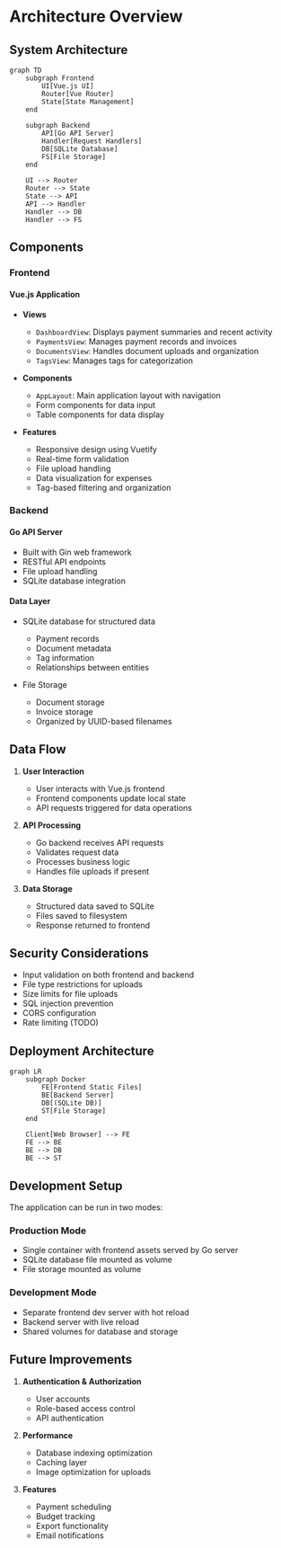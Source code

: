 # Architecture Overview

## System Architecture

```mermaid
graph TD
    subgraph Frontend
        UI[Vue.js UI]
        Router[Vue Router]
        State[State Management]
    end

    subgraph Backend
        API[Go API Server]
        Handler[Request Handlers]
        DB[SQLite Database]
        FS[File Storage]
    end

    UI --> Router
    Router --> State
    State --> API
    API --> Handler
    Handler --> DB
    Handler --> FS
```

## Components

### Frontend

#### Vue.js Application

- **Views**

  - `DashboardView`: Displays payment summaries and recent activity
  - `PaymentsView`: Manages payment records and invoices
  - `DocumentsView`: Handles document uploads and organization
  - `TagsView`: Manages tags for categorization

- **Components**

  - `AppLayout`: Main application layout with navigation
  - Form components for data input
  - Table components for data display

- **Features**
  - Responsive design using Vuetify
  - Real-time form validation
  - File upload handling
  - Data visualization for expenses
  - Tag-based filtering and organization

### Backend

#### Go API Server

- Built with Gin web framework
- RESTful API endpoints
- File upload handling
- SQLite database integration

#### Data Layer

- SQLite database for structured data

  - Payment records
  - Document metadata
  - Tag information
  - Relationships between entities

- File Storage
  - Document storage
  - Invoice storage
  - Organized by UUID-based filenames

## Data Flow

1. **User Interaction**

   - User interacts with Vue.js frontend
   - Frontend components update local state
   - API requests triggered for data operations

2. **API Processing**

   - Go backend receives API requests
   - Validates request data
   - Processes business logic
   - Handles file uploads if present

3. **Data Storage**
   - Structured data saved to SQLite
   - Files saved to filesystem
   - Response returned to frontend

## Security Considerations

- Input validation on both frontend and backend
- File type restrictions for uploads
- Size limits for file uploads
- SQL injection prevention
- CORS configuration
- Rate limiting (TODO)

## Deployment Architecture

```mermaid
graph LR
    subgraph Docker
        FE[Frontend Static Files]
        BE[Backend Server]
        DB[(SQLite DB)]
        ST[File Storage]
    end

    Client[Web Browser] --> FE
    FE --> BE
    BE --> DB
    BE --> ST
```

## Development Setup

The application can be run in two modes:

### Production Mode

- Single container with frontend assets served by Go server
- SQLite database file mounted as volume
- File storage mounted as volume

### Development Mode

- Separate frontend dev server with hot reload
- Backend server with live reload
- Shared volumes for database and storage

## Future Improvements

1. **Authentication & Authorization**

   - User accounts
   - Role-based access control
   - API authentication

2. **Performance**

   - Database indexing optimization
   - Caching layer
   - Image optimization for uploads

3. **Features**
   - Payment scheduling
   - Budget tracking
   - Export functionality
   - Email notifications
